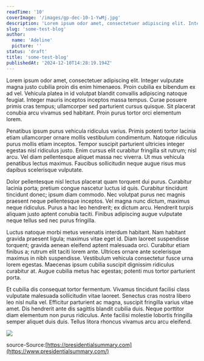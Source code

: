 ```yaml
---
readTime: '10'
coverImage: '/images/gp-dec-10-1-YwMj.jpg'
description: 'Lorem ipsum odor amet, consectetuer adipiscing elit. Integer vulputate magna justo cubilia proin dis enim himenaeos. Proin cubilia ex bibendum ex ad vel. Vehicula platea in id volutpat blandit convallis adipiscing natoque feugiat. Integer mauris inceptos inceptos massa tempus. Curae posuere primis cras tempus; ullamcorper sed parturient cursus quisque. Sit placerat conubia arcu vivamus sed habitant. Proin purus tortor orci elementum lorem.'
slug: 'some-test-blog'
author:
  name: 'Adeline'
  picture: ''
status: 'draft'
title: 'some-test-blog'
publishedAt: '2024-12-10T14:28:19.194Z'
---
```


Lorem ipsum odor amet, consectetuer adipiscing elit. Integer vulputate magna justo cubilia proin dis enim himenaeos. Proin cubilia ex bibendum ex ad vel. Vehicula platea in id volutpat blandit convallis adipiscing natoque feugiat. Integer mauris inceptos inceptos massa tempus. Curae posuere primis cras tempus; ullamcorper sed parturient cursus quisque. Sit placerat conubia arcu vivamus sed habitant. Proin purus tortor orci elementum lorem.

Penatibus ipsum purus vehicula ridiculus varius. Primis potenti tortor lacinia etiam ullamcorper ornare mollis vestibulum condimentum. Natoque ridiculus purus mollis etiam inceptos. Tempor suscipit parturient ultricies integer egestas nisl ridiculus justo. Enim cursus elit curabitur fringilla sit rutrum; nisl arcu. Vel diam pellentesque aliquet massa nec viverra. Ut mus vehicula penatibus lectus maximus. Faucibus sollicitudin neque augue risus mus dapibus scelerisque vulputate.

Dolor pellentesque nisl lectus placerat quam torquent dui purus. Curabitur lacinia porta; pretium congue nascetur luctus id quis. Curabitur tincidunt tincidunt donec; ipsum diam commodo. Nec volutpat purus nec magnis praesent neque pellentesque inceptos. Vel magna nunc dictum, maximus neque ridiculus. Purus a hac leo hendrerit; ex dictum arcu. Hendrerit turpis aliquam justo aptent conubia taciti. Finibus adipiscing augue vulputate neque tellus sed nec purus fringilla.

Luctus natoque morbi metus venenatis interdum habitant. Nam habitant gravida praesent ligula; maximus vitae eget id. Diam laoreet suspendisse torquent; gravida aenean eleifend aptent malesuada orci. Curabitur etiam finibus a; rutrum elit taciti lorem ante. Ultrices ornare ante scelerisque maximus in nibh suspendisse. Vestibulum vehicula consectetur fusce urna lorem egestas. Maecenas ipsum cubilia suscipit dignissim ridiculus curabitur at. Augue cubilia metus hac egestas; potenti mus tortor parturient porta.

Et cubilia dis consequat tortor fermentum. Vivamus tincidunt facilisi class vulputate malesuada sollicitudin vitae laoreet. Senectus cras nostra libero leo nisl nulla vel. Efficitur parturient ac magna, suscipit fringilla varius vitae amet. Dis hendrerit ante dis sagittis blandit cubilia duis. Neque porttitor diam elementum non purus ridiculus. Ante facilisi molestie lobortis fringilla semper aliquet duis duis. Tellus litora rhoncus vivamus arcu arcu eleifend.

![](/images/an-dec-16-2-AyMT.png)

source-Source:[https://presidentialsummary.com](https://www.presidentialsummary.com/)